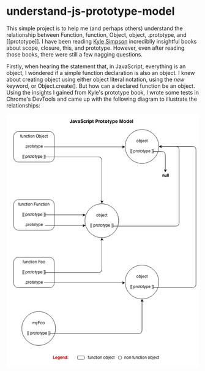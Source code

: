 understand-js-prototype-model
=============================

This simple project is to help me (and perhaps others) understand the relationship between Function, function, Object, object, .prototype, and [[prototype]]. I have been reading [Kyle Simpson](https://github.com/getify/You-Dont-Know-JS) incrediblly insightful books about scope, closure, this, and prototype. However, even after reading those books, there were still a few nagging questions. 

Firstly, when hearing the statement that, in JavaScript, everything is an object, I wondered if a simple function declaration is also an object. I knew about creating object using either object literal notation, using the *new* keyword, or Object.create(). But how can a declared function be an object. Using the insights I gained from Kyle's prototype book, I wrote some tests in Chrome's DevTools and came up with the following diagram to illustrate the relationships: 

![JavaScript Prototype Model](https://github.com/udeleng/understand-js-prototype-model/raw/master/images/javascript_prototype_model.png)




